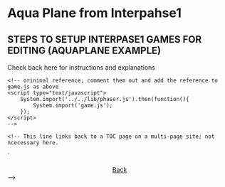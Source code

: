 # Aqua Plane from Interpahse1

## STEPS TO SETUP INTERPASE1 GAMES FOR EDITING (AQUAPLANE EXAMPLE)

Check back here for instructions and explanations




<!DOCTYPE HTML>
<html>
<head>
    <!-- replace files as below.  I copied and edited them, then just commented the originals out 
    -->
    <!-- title>Interphase #1 - Aqua Plane</title -->
    <title>Aqua Plane First Trial</title>
    <meta charset="utf-8">
    <!-- link href="../../lib/style.css" media="screen" rel="stylesheet" type="text/css" / -->
    <!-- script src="../../lib/system.js"></script -->
    <!-- 
    Get http://cdn.jsdelivr.net/phaser-ce/2.7.5/phaser.min.js, add it to the root and reference it as below
    -->
    <script src="//cdn.jsdelivr.net/phaser-ce/2.7.5/phaser.min.js"></script>
   	<!-- script type="text/javascript" src="phaser.min.js"></script -->
    <script type="text/javascript" src="game.js"></script>

</head>
<body>
    <div id="game"></div>
    
    <!-- orininal reference; comment them out and add the reference to game.js as above
    <script type="text/javascript">
        System.import('../../lib/phaser.js').then(function(){
            System.import('game.js');
        });
    </script>
    -->
    
    <!-- This line links back to a TOC page on a multi-page site; not ncecessary here.
`   <div align="center"><a href="../../index.html">Back</a></div>
    -->

</body>
</head>
